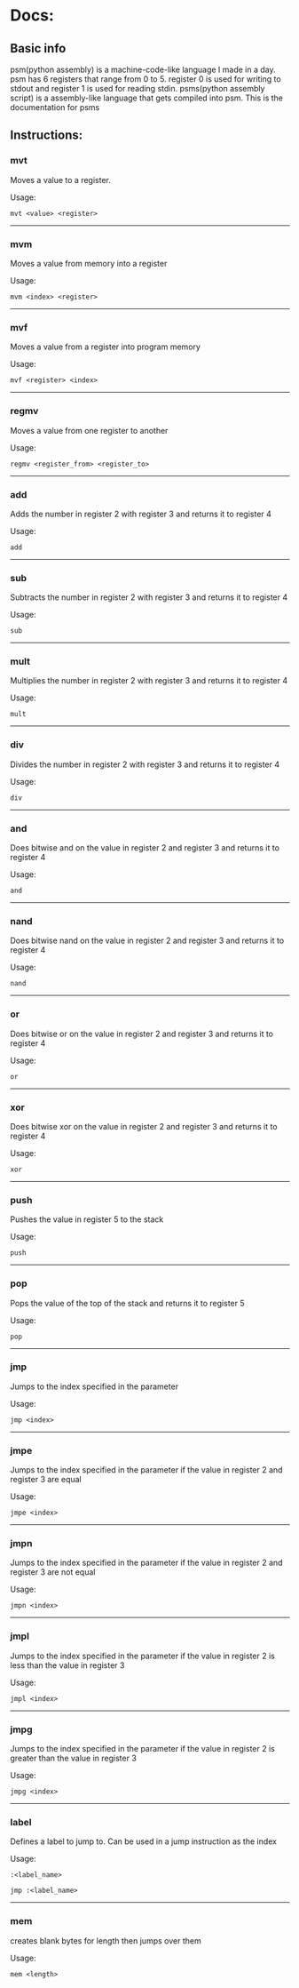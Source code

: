 # Docs:

## Basic info
psm(python assembly) is a machine-code-like language I made in a day. psm has 6 registers that range from 0 to 5. register 0 is used for writing to stdout and register 1 is used for reading stdin. psms(python assembly script) is a assembly-like language that gets compiled into psm. This is the documentation for psms

## Instructions:

### mvt
Moves a value to a register.

Usage:

`mvt <value> <register>`

---
### mvm
Moves a value from memory into a register

Usage:

`mvm <index> <register>`

---
### mvf
Moves a value from a register into program memory

Usage:

`mvf <register> <index>`

---
### regmv
Moves a value from one register to another

Usage:

`regmv <register_from> <register_to>`

---
### add
Adds the number in register 2 with register 3 and returns it to register 4

Usage:

`add`

---
### sub
Subtracts the number in register 2 with register 3 and returns it to register 4

Usage:

`sub`

---
### mult
Multiplies the number in register 2 with register 3 and returns it to register 4

Usage:

`mult`

---
### div
Divides the number in register 2 with register 3 and returns it to register 4

Usage:

`div`

---
### and
Does bitwise and on the value in register 2 and register 3 and returns it to register 4

Usage:

`and`

---
### nand
Does bitwise nand on the value in register 2 and register 3 and returns it to register 4

Usage:

`nand`

---
### or

Does bitwise or on the value in register 2 and register 3 and returns it to register 4

Usage:

`or`

---
### xor
Does bitwise xor on the value in register 2 and register 3 and returns it to register 4

Usage:

`xor`

---
### push
Pushes the value in register 5 to the stack

Usage:

`push`

---
### pop
Pops the value of the top of the stack and returns it to register 5

Usage:

`pop`

---
### jmp
Jumps to the index specified in the parameter

Usage:

`jmp <index>`

---
### jmpe
Jumps to the index specified in the parameter if the value in register 2 and register 3 are equal

Usage:

`jmpe <index>`

---
### jmpn
Jumps to the index specified in the parameter if the value in register 2 and register 3 are not equal

Usage:

`jmpn <index>`

---
### jmpl
Jumps to the index specified in the parameter if the value in register 2 is less than the value in register 3

Usage:

`jmpl <index>`

---
### jmpg
Jumps to the index specified in the parameter if the value in register 2 is greater than the value in register 3

Usage:

`jmpg <index>`

---
### label
Defines a label to jump to. Can be used in a jump instruction as the index

Usage:

`:<label_name>`

`jmp :<label_name>`

---
### mem
creates blank bytes for length then jumps over them

Usage:

`mem <length>`